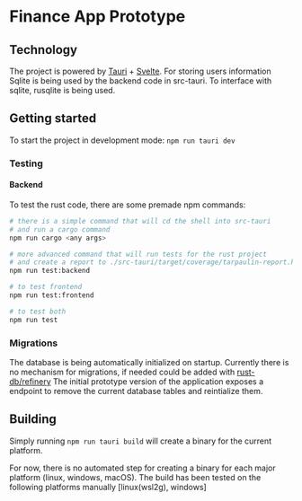# Finance App Prototype



## Technology

The project is powered by [Tauri](https://tauri.app/) + [Svelte](https://svelte.dev/).
For storing users information Sqlite is being used by the backend code in src-tauri.
To interface with sqlite, rusqlite is being used.

## Getting started

To start the project in development mode: `npm run tauri dev`

### Testing

#### Backend

To test the rust code, there are some premade npm commands:
```bash
# there is a simple command that will cd the shell into src-tauri
# and run a cargo command
npm run cargo <any args>

# more advanced command that will run tests for the rust project
# and create a report to ./src-tauri/target/coverage/tarpaulin-report.html
npm run test:backend

# to test frontend
npm run test:frontend

# to test both
npm run test
```

### Migrations

The database is being automatically initialized on startup.
Currently there is no mechanism for migrations, if needed could be added with [rust-db/refinery](https://github.com/rust-db/refinery)
The initial prototype version of the application exposes a endpoint to remove the current database tables and reintialize them.

## Building

Simply running `npm run tauri build` will create a binary for the current platform.

For now, there is no automated step for creating a binary for each major platform (linux, windows, macOS).
The build has been tested on the following platforms manually [linux(wsl2g), windows]
